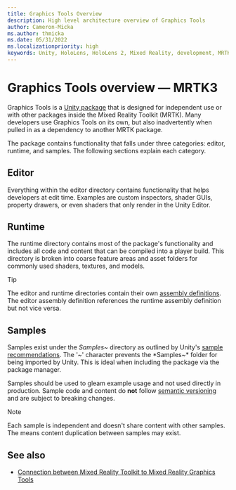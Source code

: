 ```yaml
---
title: Graphics Tools Overview
description: High level architecture overview of Graphics Tools
author: Cameron-Micka
ms.author: thmicka
ms.date: 05/31/2022
ms.localizationpriority: high
keywords: Unity, HoloLens, HoloLens 2, Mixed Reality, development, MRTK, Graphics Tools, MRGT, MR Graphics Tools
---
```


# Graphics Tools overview &#8212; MRTK3

Graphics Tools is a [Unity package](https://docs.unity3d.com/Manual/PackagesList.html) that is designed for independent use or with other packages inside the Mixed Reality Toolkit (MRTK). Many developers use Graphics Tools on its own, but also inadvertently when pulled in as a dependency to another MRTK package.

The package contains functionality that falls under three categories: editor, runtime, and samples. The following sections explain each category.

## Editor

Everything within the editor directory contains functionality that helps developers at edit time. Examples are custom inspectors, shader GUIs, property drawers, or even shaders that only render in the Unity Editor.

## Runtime

The runtime directory contains most of the package's functionality and includes all code and content that can be compiled into a player build. This directory is broken into coarse feature areas and asset folders for commonly used shaders, textures, and models.  

> [!TIP]
> The editor and runtime directories contain their own [assembly definitions](https://docs.unity3d.com/Manual/ScriptCompilationAssemblyDefinitionFiles.html). The editor assembly definition references the runtime assembly definition but not vice versa.

## Samples

Samples exist under the *Samples~* directory as outlined by Unity's [sample recommendations](https://docs.unity3d.com/Manual/cus-samples.html). The '~' character prevents the *Samples~* folder for being imported by Unity. This is ideal when including the package via the package manager.

Samples should be used to gleam example usage and not used directly in production. Sample code and content do **not** follow [semantic versioning](https://semver.org/) and are subject to breaking changes.

> [!NOTE]
> Each sample is independent and doesn't share content with other samples. The means content duplication between samples may exist.

## See also

* [Connection between Mixed Reality Toolkit to Mixed Reality Graphics Tools](mrgt-mrtk.md)
